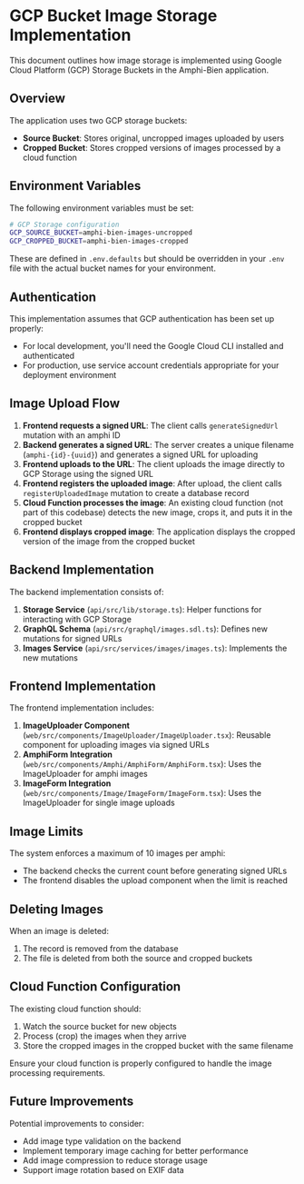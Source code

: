# GCP Bucket Image Storage Implementation

This document outlines how image storage is implemented using Google Cloud Platform (GCP) Storage Buckets in the Amphi-Bien application.

## Overview

The application uses two GCP storage buckets:
- **Source Bucket**: Stores original, uncropped images uploaded by users
- **Cropped Bucket**: Stores cropped versions of images processed by a cloud function

## Environment Variables

The following environment variables must be set:

```bash
# GCP Storage configuration
GCP_SOURCE_BUCKET=amphi-bien-images-uncropped
GCP_CROPPED_BUCKET=amphi-bien-images-cropped
```

These are defined in `.env.defaults` but should be overridden in your `.env` file with the actual bucket names for your environment.

## Authentication

This implementation assumes that GCP authentication has been set up properly:
- For local development, you'll need the Google Cloud CLI installed and authenticated
- For production, use service account credentials appropriate for your deployment environment

## Image Upload Flow

1. **Frontend requests a signed URL**: The client calls `generateSignedUrl` mutation with an amphi ID
2. **Backend generates a signed URL**: The server creates a unique filename (`amphi-{id}-{uuid}`) and generates a signed URL for uploading
3. **Frontend uploads to the URL**: The client uploads the image directly to GCP Storage using the signed URL
4. **Frontend registers the uploaded image**: After upload, the client calls `registerUploadedImage` mutation to create a database record
5. **Cloud Function processes the image**: An existing cloud function (not part of this codebase) detects the new image, crops it, and puts it in the cropped bucket
6. **Frontend displays cropped image**: The application displays the cropped version of the image from the cropped bucket

## Backend Implementation

The backend implementation consists of:

1. **Storage Service** (`api/src/lib/storage.ts`): Helper functions for interacting with GCP Storage
2. **GraphQL Schema** (`api/src/graphql/images.sdl.ts`): Defines new mutations for signed URLs
3. **Images Service** (`api/src/services/images/images.ts`): Implements the new mutations

## Frontend Implementation

The frontend implementation includes:

1. **ImageUploader Component** (`web/src/components/ImageUploader/ImageUploader.tsx`): Reusable component for uploading images via signed URLs
2. **AmphiForm Integration** (`web/src/components/Amphi/AmphiForm/AmphiForm.tsx`): Uses the ImageUploader for amphi images
3. **ImageForm Integration** (`web/src/components/Image/ImageForm/ImageForm.tsx`): Uses the ImageUploader for single image uploads

## Image Limits

The system enforces a maximum of 10 images per amphi:
- The backend checks the current count before generating signed URLs
- The frontend disables the upload component when the limit is reached

## Deleting Images

When an image is deleted:
1. The record is removed from the database
2. The file is deleted from both the source and cropped buckets

## Cloud Function Configuration

The existing cloud function should:
1. Watch the source bucket for new objects
2. Process (crop) the images when they arrive
3. Store the cropped images in the cropped bucket with the same filename

Ensure your cloud function is properly configured to handle the image processing requirements.

## Future Improvements

Potential improvements to consider:
- Add image type validation on the backend
- Implement temporary image caching for better performance
- Add image compression to reduce storage usage
- Support image rotation based on EXIF data
